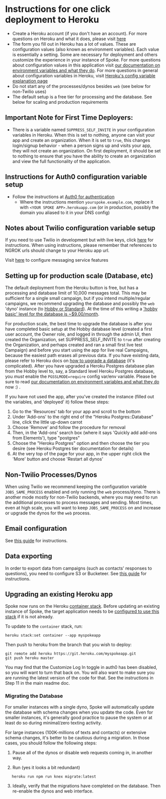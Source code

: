 # Instructions for one click deployment to Heroku
- Create a Heroku account (if you don't have an account). For more questions on Heroku and what it does, please visit [here](https://www.heroku.com/what)
- The form you fill out in Heroku has a lot of values. These are configuration values (also known as environment variables). Each value is essentially a setting. Some are necessary for deployment and others customize the experience in your instance of Spoke. For more questions about configuration values in this application visit [our documentation on environment variables and what they do](REFERENCE-environment_variables.md). For more questions in general about configuration variables in Heroku, visit [Heroku's config variable explanation page](https://devcenter.heroku.com/articles/config-vars)
- Do not start any of the processes/dynos besides `web` (see below for non-Twilio uses)
- The default setup is a free tier for processing and the database. See below for scaling and production requirements

## Important Note for First Time Deployers:
- There is a variable named `SUPPRESS_SELF_INVITE` in your configuration variables in Heroku. When this is set to nothing, anyone can visit your app and create an organization. When it is set to `true`, this changes login/signup behavior - when a person signs up and visits your app, they will not create an organization. On first deployment, it should be set to nothing to ensure that you have the ability to create an organization and view the full functionality of the application.

## Instructions for Auth0 configuration variable setup
- Follow the instructions at [Auth0 for authentication](https://github.com/MoveOnOrg/Spoke/blob/main/docs/HOWTO-configure-auth0.md)
  - Where the instructions mention `yourspoke.example.com`, replace it with `<YOUR SPOKE APP>.herokuapp.com` (or in production, possibly the domain you aliased to it in your DNS config)


## Notes about Twilio configuration variable setup
If you need to use Twilio in development but with live keys, click [here](HOWTO_INTEGRATE_TWILIO.md) for instructions.
When using instructions, please remember that references to NGROK urls should change to your Heroku app url.

Visit [here](https://www.twilio.com/docs/api/messaging/services-and-copilot) to configure messaging service features


## Setting up for production scale (Database, etc)

The default deployment from the Heroku button is free, but has a processing and database limit of 10,000 messages total.
This may be sufficient for a single small campaign, but if you intend multiple/regular campaigns, we recommend upgrading
the database and possibly the `web` 'dyno' instance (to [Hobby or Standard](https://devcenter.heroku.com/articles/dynos)).  At the time of this writing a ['hobby basic' level for the database is ~$9.00/month](https://devcenter.heroku.com/articles/heroku-postgres-plans#plan-tiers).

For production scale, the best time to upgrade the database is after you have completed basic setup at the Hobby database level (created a first user account, the Owner role, and logged in through the admin UI, then created the Organization, set SUPPRESS_SELF_INVITE to `true` after creating the Organization, and perhaps created and ran a small first live test Campaign) and before you start using the app for live real Campaigns, because the easiest path erases all
previous data.  If you have existing data, please refer to Heroku docs on [how to upgrade a database](https://devcenter.heroku.com/articles/upgrading-heroku-postgres-databases) (it's complicated). After you have upgraded a Heroku Postgres database plan from the Hobby level to, say, a Standard level Heroku Postgres database, you *must* enable the `PGSSLMODE=require` config var/env variable. Please be sure to read [our documentation on environment variables and what they do](REFERENCE-environment_variables.md) now :) . 

If you have not used the app, after you've created the instance (filled out the variables, and 'deployed' it)
follow these steps:

1. Go to the 'Resources' tab for your app and scroll to the bottom
2. Under 'Add-ons' to the right end of the "Heroku Postgres::Database" line, click the little up-down carrot
3. Choose 'Remove' and follow the procedure for removal
4. Then, in the 'Add-ons' search box (where it says 'Quickly add add-ons from Elements'), type "postgres"
5. Choose the "Heroku Postgres" option and then choose the tier you desire (see Heroku Postgres tier documentation for details)
6. At the very top of the page for your app, in the upper right click the 'More' button and choose 'Restart all dynos'


## Non-Twilio Processes/Dynos

When using Twilio we recommend keeping the configuration variable `JOBS_SAME_PROCESS` enabled and only running the `web` process/dyno.
There is another mode mostly for non-Twilio backends, where you may need to run the additional processes to process messages and sending.  Most times, even at high scale, you will want to keep `JOBS_SAME_PROCESS` on and increase or upgrade the dynos for the `web` process.

## Email configuration
See [this guide](EMAIL_CONFIGURATION.md) for instructions.

## Data exporting
In order to export data from campaigns (such as contacts' responses to questions), you need to configure S3 or Bucketeer. See [this guide](DATA_EXPORTING.md) for instructions.

## Upgrading an existing Heroku app

Spoke now runs on the Heroku [container stack](https://devcenter.heroku.com/categories/deploying-with-docker). Before updating an existing instance of Spoke, the target application needs to be [configured to use this stack](https://devcenter.heroku.com/articles/stack#migrating-to-a-new-stack) if it is not already.

To update to the `container` stack, run:

```cli
heroku stack:set container --app myspokeapp
```

Then push to heroku from the branch that you wish to deploy:

```cli
git remote add heroku https://git.heroku.com/myspokeapp.git
git push heroku master
```
You may find that the Customize Log In toggle in auth0 has been disabled, so you will want to turn that back on. You will also want to make sure you are running the latest version of the code for that. See the instructions in Step 11 in the main readme doc. 

### Migrating the Database

For smaller instances with a single dyno, Spoke will automatically
update the database with schema changes when you update the code.
Even for smaller instances, it's generally good practice to pause the
system or at least do so during minimal/zero texting activity.

For large instances (100K-millions of texts and contacts) or extensive
schema changes,  it's better  to be cautious  during a  migration.  In
those cases, you should follow the following steps:

1. Pause all of the dynos or disable web requests coming in, in another way.

2. Run (yes it looks a bit redundant)

```
   heroku run npm run knex migrate:latest
```

3. Ideally, verify that the migrations have completed on the database.
   Then re-enable the dynos and web interface.
